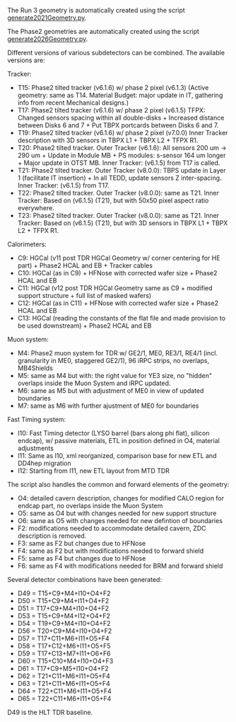 The Run 3 geometry is automatically created using the script [generate2021Geometry.py](./scripts/generate2021Geometry.py).

The Phase2 geometries are automatically created using the script [generate2026Geometry.py](./scripts/generate2026Geometry.py).

Different versions of various subdetectors can be combined. The available versions are:

Tracker:
* T15: Phase2 tilted tracker (v6.1.6) w/ phase 2 pixel (v6.1.3) (Active geometry: same as T14. Material Budget: major update in IT, gathering info from recent Mechanical designs.)
* T17: Phase2 tilted tracker (v6.1.6) w/ phase 2 pixel (v6.1.5) TFPX: Changed sensors spacing within all double-disks + Increased distance between Disks 6 and 7 + Put TBPX portcards between Disks 6 and 7.
* T19: Phase2 tilted tracker (v6.1.6) w/ phase 2 pixel (v7.0.0) Inner Tracker description with 3D sensors in TBPX L1 + TBPX L2 + TFPX R1.
* T20: Phase2 tilted tracker. Outer Tracker (v6.1.6): All sensors 200 um -> 290 um + Update in Module MB + PS modules: s-sensor 164 um longer + Major update in OTST MB. Inner Tracker: (v6.1.5) from T17 is called.
* T21: Phase2 tilted tracker. Outer Tracker (v8.0.0): TBPS update in Layer 1 (facilitate IT insertion) + In all TEDD, update sensors Z inter-spacing. Inner Tracker: (v6.1.5) from T17.
* T22: Phase2 tilted tracker. Outer Tracker (v8.0.0): same as T21. Inner Tracker: Based on (v6.1.5) (T21), but with 50x50 pixel aspect ratio everywhere.
* T23: Phase2 tilted tracker. Outer Tracker (v8.0.0): same as T21. Inner Tracker: Based on (v6.1.5) (T21), but with 3D sensors in TBPX L1 + TBPX L2 + TFPX R1.

Calorimeters:
* C9: HGCal (v11 post TDR HGCal Geometry w/ corner centering for HE part) + Phase2 HCAL and EB + Tracker cables
* C10: HGCal (as in C9) + HFNose with corrected wafer size + Phase2 HCAL and EB
* C11: HGCal (v12 post TDR HGCal Geometry same as C9 + modified support structure + full list of masked wafers)
* C12: HGCal (as in C11) + HFNose with corrected wafer size + Phase2 HCAL and EB
* C13: HGCal (reading the constants of the flat file and made provision to be used downstream) + Phase2 HCAL and EB

Muon system:
* M4: Phase2 muon system for TDR w/ GE2/1, ME0, RE3/1, RE4/1 (incl. granularity in ME0, staggered GE2/1), 96 iRPC strips, no overlaps, MB4Shields
* M5: same as M4 but with: the right value for YE3 size, no "hidden" overlaps inside the Muon System and iRPC updated.
* M6: same as M5 but with adjustment of ME0 in view of updated boundaries
* M7: same as M6 with further ajustment of ME0 for boundaries

Fast Timing system:
* I10: Fast Timing detector (LYSO barrel (bars along phi flat), silicon endcap), w/ passive materials, ETL in position defined in O4, material adjustments
* I11: Same as I10, xml reorganized, comparison base for new ETL and DD4hep migration
* I12: Starting from I11, new ETL layout from MTD TDR

The script also handles the common and forward elements of the geometry:
* O4: detailed cavern description, changes for modified CALO region for endcap part, no overlaps inside the Muon System 
* O5: same as O4 but with changes needed for new support structure 
* O6: same as O5 with changes needed for new defintion of boundaries
* F2: modifications needed to accommodate detailed cavern, ZDC description is removed.
* F3: same as F2 but changes due to HFNose
* F4: same as F2 but with modifications needed to forward shield
* F5: same as F4 but changes due to HFNose
* F6: same as F4 with modifications needed for BRM and forward shield

Several detector combinations have been generated:
* D49 = T15+C9+M4+I10+O4+F2
* D50 = T15+C9+M4+I11+O4+F2
* D51 = T17+C9+M4+I10+O4+F2
* D53 = T15+C9+M4+I12+O4+F2
* D54 = T19+C9+M4+I10+O4+F2
* D56 = T20+C9+M4+I10+O4+F2
* D57 = T17+C11+M6+I11+O5+F4
* D58 = T17+C12+M6+I11+O5+F5
* D59 = T17+C13+M7+I11+O6+F6
* D60 = T15+C10+M4+I10+O4+F3
* D61 = T17+C9+M5+I10+O4+F2
* D62 = T21+C11+M6+I11+O5+F4
* D63 = T21+C11+M6+I11+O5+F4
* D64 = T22+C11+M6+I11+O5+F4
* D65 = T22+C11+M6+I11+O5+F4

D49 is the HLT TDR baseline.
